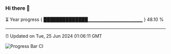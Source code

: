 ### Hi there 👋

⏳ Year progress { ██████████████▁▁▁▁▁▁▁▁▁▁▁▁▁▁▁▁ } 48.10 %

---

⏰ Updated on Tue, 25 Jun 2024 01:06:11 GMT

![Progress Bar CI](https://github.com/liununu/liununu/workflows/Progress%20Bar%20CI/badge.svg)
